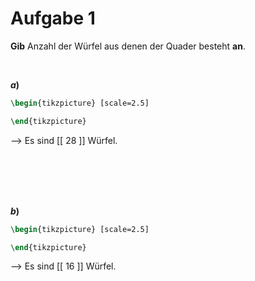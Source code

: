 <!--
version:  0.0.1

language: de

@style
input {
    text-align: center;
}

.flex-container {
    display: flex;
    flex-wrap: wrap;
    align-items: stretch;
    gap: 20px;
}

.flex-child {
    flex: 1;
    min-width: 350px;
    margin-right: 20px;
}

@media (max-width: 400px) {
    .flex-child {
        flex: 100%;
        margin-right: 0;
    }
}
@end

formula: \carry   \textcolor{red}{\scriptsize #1}
formula: \digit   \rlap{\carry{#1}}\phantom{#2}#2
formula: \permil  \text{‰}

import: https://raw.githubusercontent.com/liaTemplates/algebrite/master/README.md
import: https://raw.githubusercontent.com/LiaTemplates/Tikz-Jax/main/README.md

script: https://cdn.jsdelivr.net/gh/LiaTemplates/Tikz-Jax@main/dist/index.js

@round
<script>
  let value = `@input`;
  if (value.startsWith("@")) {
    ""
  } else {
    value = JSON.parse(value);
    value = value[0]
    value = value.replace(/,/g, ".");
    value = parseFloat(value);
    value = Math.round(value * Math.pow(10,@1)) / Math.pow(10,@1);
    value == @0
  }
</script>
@end

tags: Quader, Volumen, sehr leicht

-->





# Aufgabe 1


**Gib** Anzahl der Würfel aus denen der Quader besteht **an**.

<br>
 
<section class="flex-container">
<div class="flex-child">

__$a)\;\;$__ 


```latex  @tikz 
\begin{tikzpicture} [scale=2.5]

\end{tikzpicture}
```

--> Es sind [[ 28  ]] Würfel.

<br>
<br>
<br>

</div>
</section>



<br>
 
<section class="flex-container">
<div class="flex-child">

__$b)\;\;$__ 


```latex  @tikz 
\begin{tikzpicture} [scale=2.5]

\end{tikzpicture}
```

--> Es sind [[ 16  ]] Würfel.

<br>
<br>
<br>

</div>
</section>


 


<br>
<br>
<br>
<br>
<br>